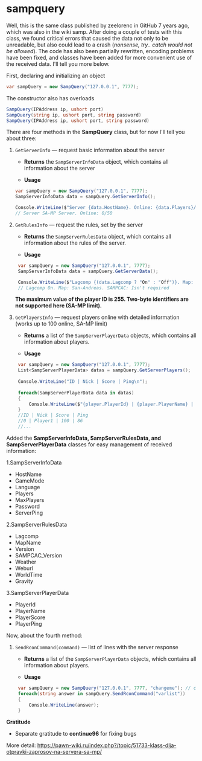 # sampquery
Well, this is the same class published by zeelorenc in GitHub 7 years ago, which was also in the wiki samp. After doing a couple of tests with this class, we found critical errors that caused the data not only to be unreadable, but also could lead to a crash (*nonsense, try.. catch would not be allowed*). The code has also been partially rewritten, encoding problems have been fixed, and classes have been added for more convenient use of the received data. I'll tell you more below.

First, declaring and initializing an object

```csharp
var sampQuery = new SampQuery("127.0.0.1", 7777);
```
The constructor also has overloads

```csharp
SampQuery(IPAddress ip, ushort port)
SampQuery(string ip, ushort port, string password)
SampQuery(IPAddress ip, ushort port, string password)
```

There are four methods in the **SampQuery** class, but for now I'll tell you about three:

1. `GetServerInfo` — request basic information about the server

   - **Returns** the `SampServerInfoData` object, which contains all information about the server
   
   - **Usage**
   
   ```csharp
   var sampQuery = new SampQuery("127.0.0.1", 7777);
   SampServerInfoData data = sampQuery.GetServerInfo();

   Console.WriteLine($"Server {data.HostName}. Online: {data.Players}/{data.MaxPlayers}");
   // Server SA-MP Server. Online: 0/50
   ```
   
2. `GetRulesInfo` — request the rules, set by the server

   - **Returns** the `SampServerRulesData` object, which contains all information about the rules of the server.
   
   - **Usage**
   
   ```csharp
    var sampQuery = new SampQuery("127.0.0.1", 7777);
    SampServerInfoData data = sampQuery.GetServerData();

    Console.WriteLine($"Lagcomp {(data.Lagcomp ? "On" : "Off")}. Map: {data.MapName}. SAMPCAC: {data.SAMPCAC_Version ?? "Isn't required"}");
    // Lagcomp On. Map: San-Andreas. SAMPCAC: Isn't required
   ```
   **The maximum value of the player ID is 255. Two-byte identifiers are not supported here (SA-MP limit).**
   
3. `GetPlayersInfo` — request players online with detailed information (works up to 100 online, SA-MP limit)

   - **Returns** a list of the `SampServerPlayerData` objects, which contains all information about players.
   
   - **Usage**
   
   ```csharp
    var sampQuery = new SampQuery("127.0.0.1", 7777);
    List<SampServerPlayerData> datas = sampQuery.GetServerPlayers();
    
    Console.WriteLine("ID | Nick | Score | Ping\n");
    
    foreach(SampServerPlayerData data in datas)
    {
        Console.WriteLine($"{player.PlayerId} | {player.PlayerName} | {player.PlayerScore} | {player.PlayerPing}");
    }
    //ID | Nick | Score | Ping
    //0 | Player1 | 100 | 86
    //...
   ```
Added the **SampServerInfoData, SampServerRulesData, and SampServerPlayerData** classes for easy management of received information:
   
1.SampServerInfoData
  - HostName
  - GameMode
  - Language
  - Players
  - MaxPlayers
  - Password
  - ServerPing
  
2.SampServerRulesData
  - Lagcomp
  - MapName
  - Version
  - SAMPCAC_Version
  - Weather
  - Weburl
  - WorldTime
  - Gravity
  
3.SampServerPlayerData
  - PlayerId
  - PlayerName
  - PlayerScore
  - PlayerPing
  
Now, about the fourth method:

1. `SendRconCommand(command)` — list of lines with the server response

   - **Returns** a list of the `SampServerPlayerData` objects, which contains all information about players.
   
   - **Usage**
   
   ```csharp
    var sampQuery = new SampQuery("127.0.0.1", 7777, "changeme"); // changeme is the password from RCON
    foreach(string answer in sampQuery.SendRconCommand("varlist"))
    {
        Console.WriteLine(answer);
    }
   ```

**Gratitude**

  - Separate gratitude to **continue96** for fixing bugs 
  
More detail: https://pawn-wiki.ru/index.php?/topic/51733-klass-dlja-otpravki-zaprosov-na-servera-sa-mp/
